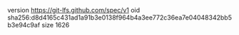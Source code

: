 version https://git-lfs.github.com/spec/v1
oid sha256:d8d4165c431ad1a91b3e0138f964b4a3ee772c36ea7e04048342bb5b3e94c9af
size 1626
